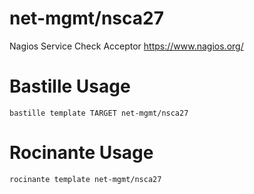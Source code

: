 # net-mgmt/nsca27
Nagios Service Check Acceptor
https://www.nagios.org/

# Bastille Usage
```shell
bastille template TARGET net-mgmt/nsca27
```

# Rocinante Usage
```shell
rocinante template net-mgmt/nsca27
```
